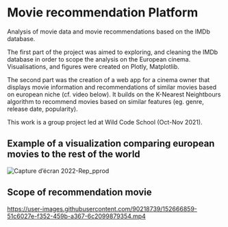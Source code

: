 # Movie recommendation Platform

Analysis of movie data and movie recommendations based on the IMDb database.

The first part of the project was aimed to exploring, and cleaning the IMDb database in order to scope the analysis on the European cinema.
Visualisations, and figures were created on Plotly, Matplotlib.

The second part was the creation of a web app for a cinema owner that displays movie information and recommendations of similar movies based on
european niche (cf. video below). It builds on the K-Nearest Neightbours algorithm to recommend movies based on similar features (eg. genre, release date, popularity).

This work is a group project led at Wild Code School (Oct-Nov 2021).

## Example of a visualization comparing european movies to the rest of the world

![Capture d’écran 2022-Rep_pprod](https://user-images.githubusercontent.com/90218739/152669393-3732db15-1cd7-4c87-be62-cb9ed2595a60.png)


## Scope of recommendation movie

https://user-images.githubusercontent.com/90218739/152666859-51c6027e-f352-459b-a367-6c2099879354.mp4

